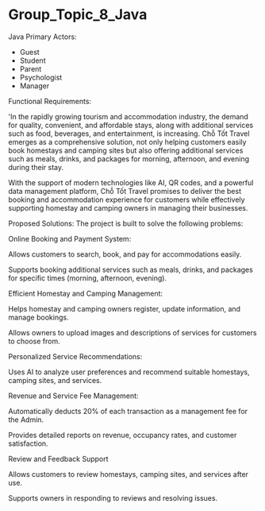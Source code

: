 # Group_Topic_8_Java
Java
Primary Actors:
  + Guest
  + Student
  + Parent
  + Psychologist
  + Manager

Functional Requirements:

'In the rapidly growing tourism and accommodation industry, the demand for quality, convenient, and affordable stays, along with additional services such as food, beverages, and entertainment, is increasing. Chỗ Tốt Travel emerges as a comprehensive solution, not only helping customers easily book homestays and camping sites but also offering additional services such as meals, drinks, and packages for morning, afternoon, and evening during their stay. 

With the support of modern technologies like AI, QR codes, and a powerful data management platform, Chỗ Tốt Travel promises to deliver the best booking and accommodation experience for customers while effectively supporting homestay and camping owners in managing their businesses.  

 

Proposed Solutions:  The project is built to solve the following problems: 

Online Booking and Payment System: 

Allows customers to search, book, and pay for accommodations easily. 

Supports booking additional services such as meals, drinks, and packages for specific times (morning, afternoon, evening). 

Efficient Homestay and Camping Management: 

Helps homestay and camping owners register, update information, and manage bookings. 

Allows owners to upload images and descriptions of services for customers to choose from. 

Personalized Service Recommendations: 

Uses AI to analyze user preferences and recommend suitable homestays, camping sites, and services. 

Revenue and Service Fee Management: 

Automatically deducts 20% of each transaction as a management fee for the Admin. 

Provides detailed reports on revenue, occupancy rates, and customer satisfaction. 

Review and Feedback Support 

Allows customers to review homestays, camping sites, and services after use. 

Supports owners in responding to reviews and resolving issues. 

